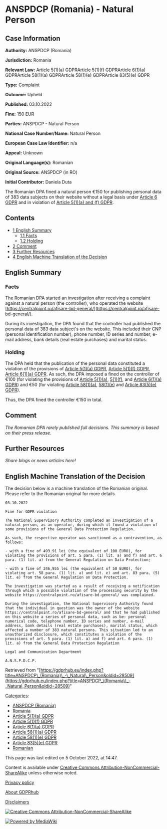 # ANSPDCP (Romania) - Natural Person

## Case Information

**Authority:** ANSPDCP (Romania)

**Jurisdiction:** Romania

**Relevant Law:** Article 5(1)(a) GDPRArticle 5(1)(f) GDPRArticle 6(1)(a) GDPRArticle 58(1)(a) GDPRArticle 58(1)(e) GDPRArticle 83(5)(e) GDPR

**Type:** Complaint

**Outcome:** Upheld

**Published:** 03.10.2022

**Fine:** 150 EUR

**Parties:** ANSPDCP - Natural Person

**National Case Number/Name:** Natural Person

**European Case Law Identifier:** n/a

**Appeal:** Unknown

**Original Language(s):** Romanian

**Original Source:** ANSPDCP (in RO)

**Initial Contributor:** Daniela Duta

The Romanian DPA fined a natural person €150 for publishing personal data of 383 data subjects on their website without a legal basis under [Article 6 GDPR](/index.php?title=Article_6_GDPR "Article 6 GDPR") and in violation of [Article 5(1)(a) and (f) GDPR](/index.php?title=Article_5_GDPR "Article 5 GDPR").

## Contents

*   [1 English Summary](#English_Summary)
    *   [1.1 Facts](#Facts)
    *   [1.2 Holding](#Holding)
*   [2 Comment](#Comment)
*   [3 Further Resources](#Further_Resources)
*   [4 English Machine Translation of the Decision](#English_Machine_Translation_of_the_Decision)

## English Summary

### Facts

The Romanian DPA started an investigation after receiving a complaint against a natural person (the controller), who operated the website [https://centralpoint.ro/afisare-bd-general/](https://centralpoint.ro/afisare-bd-general/).

During its investigation, the DPA found that the controller had published the personal data of 383 data subject's on the website. This included their CNP (personal identification number), phone number, ID series and number, e-mail address, bank details (real estate purchases) and marital status.

### Holding

The DPA held that the publication of the personal data constituted a violation of the provisions of [Article 5(1)(a) GDPR](/index.php?title=Article_5_GDPR#1a "Article 5 GDPR"), [Article 5(1)(f) GDPR](/index.php?title=Article_5_GDPR#1f "Article 5 GDPR"), [Article 6(1)(a) GDPR](/index.php?title=Article_6_GDPR#1a "Article 6 GDPR"). As such, the DPA imposed a fined on the controller of €100 (for violating the provisions of [Article 5(1)(a)](/index.php?title=Article_5_GDPR#1a "Article 5 GDPR"), [5(1)(f)](/index.php?title=Article_5_GDPR#1f "Article 5 GDPR"), and [Article 6(1)(a) GDPR](/index.php?title=Article_6_GDPR#1a "Article 6 GDPR")) and €50 (for violating [Article 58(1)(a)](/index.php?title=Article_58_GDPR#1a "Article 58 GDPR"), [58(1)(e)](/index.php?title=Article_58_GDPR#1e "Article 58 GDPR") and [Article 83(5)(e) GDPR](/index.php?title=Article_83_GDPR#5e "Article 83 GDPR")).

Thus, the DPA fined the controller €150 in total.

## Comment

_The Romanian DPA rarely published full decisions. This summary is based on their press release._

## Further Resources

_Share blogs or news articles here!_

## English Machine Translation of the Decision

The decision below is a machine translation of the Romanian original. Please refer to the Romanian original for more details.

```
03.10.2022

Fine for GDPR violation

The National Supervisory Authority completed an investigation of a natural person, as an operator, during which it found a violation of some provisions of the General Data Protection Regulation.

As such, the respective operator was sanctioned as a contravention, as follows:

- with a fine of 493.91 lei (the equivalent of 100 EURO), for violating the provisions of art. 5 para. (1) lit. a) and f) and art. 6 para. (1) lit. a) from the General Regulation on Data Protection;

- with a fine of 246,955 lei (the equivalent of 50 EURO), for violating art. 58 para. (1) lit. a) and lit. e) and art. 83 para. (5) lit. e) from the General Regulation on Data Protection.

The investigation was started as a result of receiving a notification through which a possible violation of the processing security by the website https://centralpoint.ro/afisare-bd-general/ was complained.

During the investigation, the National Supervisory Authority found that the individual in question was the owner of the website https://centralpoint.ro/afisare-bd-general/ and that he had published on this website a series of personal data, such as be: personal numerical code, telephone number, ID series and number, e-mail address, bank details (real estate purchases), marital status, which affected a number of 383 natural persons. This situation led to an unauthorized disclosure, which constitutes a violation of the provisions of art. 5 para. (1) lit. a) and f) and art. 6 para. (1) lit. a) from the General Data Protection Regulation

Legal and Communication Department

A.N.S.P.D.C.P.

```

Retrieved from "[https://gdprhub.eu/index.php?title=ANSPDCP\_(Romania)\_-\_Natural\_Person&oldid=28509](https://gdprhub.eu/index.php?title=ANSPDCP_\(Romania\)_-_Natural_Person&oldid=28509)"

[Categories](/index.php?title=Special:Categories "Special:Categories"):

*   [ANSPDCP (Romania)](/index.php?title=Category:ANSPDCP_\(Romania\) "Category:ANSPDCP (Romania)")
*   [Romania](/index.php?title=Category:Romania "Category:Romania")
*   [Article 5(1)(a) GDPR](/index.php?title=Category:Article_5\(1\)\(a\)_GDPR "Category:Article 5(1)(a) GDPR")
*   [Article 5(1)(f) GDPR](/index.php?title=Category:Article_5\(1\)\(f\)_GDPR "Category:Article 5(1)(f) GDPR")
*   [Article 6(1)(a) GDPR](/index.php?title=Category:Article_6\(1\)\(a\)_GDPR "Category:Article 6(1)(a) GDPR")
*   [Article 58(1)(a) GDPR](/index.php?title=Category:Article_58\(1\)\(a\)_GDPR "Category:Article 58(1)(a) GDPR")
*   [Article 58(1)(e) GDPR](/index.php?title=Category:Article_58\(1\)\(e\)_GDPR "Category:Article 58(1)(e) GDPR")
*   [Article 83(5)(e) GDPR](/index.php?title=Category:Article_83\(5\)\(e\)_GDPR "Category:Article 83(5)(e) GDPR")
*   [Romanian](/index.php?title=Category:Romanian "Category:Romanian")

This page was last edited on 5 October 2022, at 14:47.

Content is available under [Creative Commons Attribution-NonCommercial-ShareAlike](https://creativecommons.org/licenses/by-nc-sa/4.0/) unless otherwise noted.

[Privacy policy](/index.php?title=GDPRhub:Privacy_policy)

[About GDPRhub](/index.php?title=GDPRhub:About)

[Disclaimers](/index.php?title=GDPRhub:General_disclaimer)

[![Creative Commons Attribution-NonCommercial-ShareAlike](/resources/assets/licenses/cc-by-nc-sa.png)](https://creativecommons.org/licenses/by-nc-sa/4.0/)

[![Powered by MediaWiki](/resources/assets/poweredby_mediawiki_88x31.png)](https://www.mediawiki.org/)